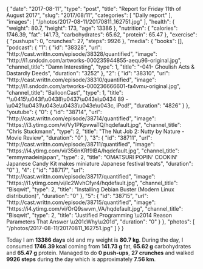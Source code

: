 {
    "date": "2017-08-11",
    "type": "post",
    "title": "Report for Friday 11th of August 2017",
    "slug": "2017\/08\/11",
    "categories": [
        "Daily report"
    ],
    "images": [
        "\/photos\/2017-08-11\/20170811_162751.jpg"
    ],
    "health": {
        "weight": 80.7,
        "height": 173,
        "age": 13386
    },
    "nutrition": {
        "calories": 1746.39,
        "fat": 141.73,
        "carbohydrates": 65.62,
        "protein": 65.47
    },
    "exercise": {
        "pushups": 0,
        "crunches": 27,
        "steps": 9926
    },
    "media": {
        "books": [],
        "podcast": {
            "1": {
                "id": "38328",
                "url": "http:\/\/cast.writtn.com\/episode\/38328\/quantified",
                "image": "http:\/\/i1.sndcdn.com\/artworks-000235944855-aequ96-original.jpg",
                "channel_title": "Damn Interesting",
                "type": 1,
                "title": "-041- Ghoulish Acts & Dastardly Deeds",
                "duration": "3252"
            },
            "2": {
                "id": "38310",
                "url": "http:\/\/cast.writtn.com\/episode\/38310\/quantified",
                "image": "http:\/\/i1.sndcdn.com\/artworks-000236666601-fa4vmu-original.jpg",
                "channel_title": "BalloonCast",
                "type": 1,
                "title": "\u0415\u043f\u0438\u0437\u043e\u0434 89 - \u0421\u0431\u043e\u0433\u043e\u043c, iPod!",
                "duration": "4826"
            }
        },
        "youtube": {
            "0": {
                "id": "38714",
                "url": "http:\/\/cast.writtn.com\/episode\/38714\/quantified",
                "image": "https:\/\/i3.ytimg.com\/vi\/Vy1PKpvwaTQ\/hqdefault.jpg",
                "channel_title": "Chris Stuckmann",
                "type": 2,
                "title": "The Nut Job 2: Nutty by Nature - Movie Review",
                "duration": "0"
            },
            "3": {
                "id": "38711",
                "url": "http:\/\/cast.writtn.com\/episode\/38711\/quantified",
                "image": "https:\/\/i4.ytimg.com\/vi\/356nKRf9lBA\/hqdefault.jpg",
                "channel_title": "emmymadeinjapan",
                "type": 2,
                "title": "OMATSURI POPIN' COOKIN' Japanese Candy Kit makes miniature Japanese festival treats",
                "duration": "0"
            },
            "4": {
                "id": "38717",
                "url": "http:\/\/cast.writtn.com\/episode\/38717\/quantified",
                "image": "https:\/\/i1.ytimg.com\/vi\/lc2WvhCfyr4\/hqdefault.jpg",
                "channel_title": "Bisqwit",
                "type": 2,
                "title": "Installing Debian Buster (Modern Linux distribution)",
                "duration": "0"
            },
            "5": {
                "id": "38715",
                "url": "http:\/\/cast.writtn.com\/episode\/38715\/quantified",
                "image": "https:\/\/i4.ytimg.com\/vi\/OrQ9swvm_VA\/hqdefault.jpg",
                "channel_title": "Bisqwit",
                "type": 2,
                "title": "Justified Programming \u2014 Reason Parameters That Answer \u201cWhy\u201d",
                "duration": "0"
            }
        },
        "photos": [
            "\/photos\/2017-08-11\/20170811_162751.jpg"
        ]
    }
}

Today I am <strong>13386 days</strong> old and my weight is <strong>80.7 kg</strong>. During the day, I consumed <strong>1746.39 kcal</strong> coming from <strong>141.73 g</strong> fat, <strong>65.62 g</strong> carbohydrates and <strong>65.47 g</strong> protein. Managed to do <strong>0 push-ups</strong>, <strong>27 crunches</strong> and walked <strong>9926 steps</strong> during the day which is approximately <strong>7.56 km</strong>.